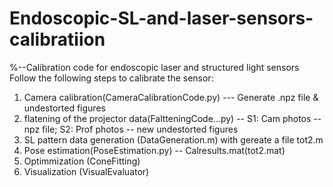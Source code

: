 # Endoscopic-SL-and-laser-sensors-calibratiion
%--Calibration code for endoscopic laser and structured light sensors\
Follow the following steps to calibrate the sensor:
1. Camera calibration(CameraCalibrationCode.py) --- Generate .npz file & undestorted figures
2. flatening of the projector data(FaltteningCode...py) -- S1: Cam photos -- npz file; S2: Prof photos -- new undestorted figures
3. SL pattern data generation (DataGeneration.m) with gereate a file tot2.m
4. Pose estimation(PoseEstimation.py) -- Calresults.mat(tot2.mat)
5. Optimmization (ConeFitting)
6. Visualization (VisualEvaluator)
